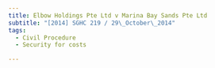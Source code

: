```yaml
---
title: Elbow Holdings Pte Ltd v Marina Bay Sands Pte Ltd 
subtitle: "[2014] SGHC 219 / 29\_October\_2014"
tags:
  - Civil Procedure
  - Security for costs

---
```


